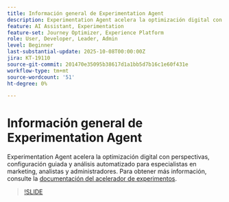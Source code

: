 ```yaml
---
title: Información general de Experimentation Agent
description: Experimentation Agent acelera la optimización digital con perspectivas, configuración guiada y análisis automatizado para especialistas en marketing, analistas y administradores.
feature: AI Assistant, Experimentation
feature-set: Journey Optimizer, Experience Platform
role: User, Developer, Leader, Admin
level: Beginner
last-substantial-update: 2025-10-08T00:00:00Z
jira: KT-19110
source-git-commit: 201470e35095b38617d1a1bb5d7b16c1e60f431e
workflow-type: tm+mt
source-wordcount: '51'
ht-degree: 0%

---
```


# Información general de Experimentation Agent

Experimentation Agent acelera la optimización digital con perspectivas, configuración guiada y análisis automatizado para especialistas en marketing, analistas y administradores. Para obtener más información, consulte la [documentación del acelerador de experimentos](https://experienceleague.adobe.com/es/docs/journey-optimizer/using/content-management/content-experiment/experiment/experiment-accelerator).

>[!SLIDE](experimentation-agent-overview)
